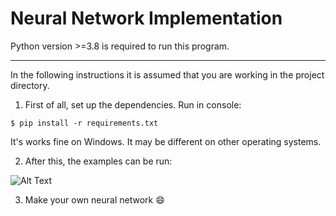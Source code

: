 # Neural Network Implementation

Python version >=3.8 is required to run this program.

-----
In the following instructions it is assumed that you are working in the project directory.

1. First of all, set up the dependencies. Run in console:
```
$ pip install -r requirements.txt
```
It's works fine on Windows. It may be different on other operating systems.


2. After this, the examples can be run:

![Alt Text](https://media.giphy.com/media/0Lyf0xgKUYPBpSBL9Q/giphy.gif)

3. Make your own neural network :smile:
